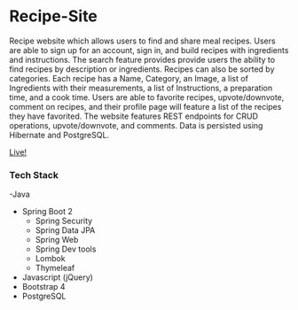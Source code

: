 # Recipe-Site

Recipe website which allows users to find and share meal recipes. Users are able to sign up for an account, sign in, and build recipes with ingredients and instructions. The search feature provides provide users the ability to find recipes by description or ingredients. Recipes can also be sorted by categories. Each recipe has a Name, Category, an Image, a list of Ingredients with their measurements, a list of Instructions, a preparation time, and a cook time. Users are able to favorite recipes, upvote/downvote, comment on recipes, and their profile page will feature a list of the recipes they have favorited. The website features REST endpoints for CRUD operations, upvote/downvote, and comments. Data is persisted using Hibernate and PostgreSQL.

[Live!](https://spring-recipe-site.herokuapp.com/)

### Tech Stack

-Java
- Spring Boot 2
  - Spring Security
  - Spring Data JPA
  - Spring Web
  - Spring Dev tools
  - Lombok
  - Thymeleaf
- Javascript (jQuery)
- Bootstrap 4
- PostgreSQL
